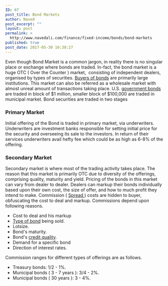 ```yaml
---
ID: 67
post_title: Bond Markets
author: Naved
post_excerpt: ""
layout: post
permalink: >
  http://www.navedali.com/finance/fixed-income/bonds/bond-markets
published: true
post_date: 2017-05-30 16:38:27
---
```

Even though Bond Market is a common jargon, in reality there is no singular place or exchange where bonds are traded. In-fact, the bond market is a huge OTC ( Over the Counter ) market,  consisting of independent dealers, organised by types of securities. <a href="http://www.navedali.com/finance/fixed-income/bonds/bond-investors">Buyers of bonds</a> are primarily large institutions. This market can also be referred as a wholesale market with almost unreal amount of transactions taking place. U.S. <a href="http://www.navedali.com/finance/fixed-income/bonds/types-of-government-bonds">government bonds</a> are traded in block of $1 million, smaller block of $100,000 are traded in municipal market. Bond securities are traded in two stages
<h3>Primary Market</h3>
Initial offering of the Bond is traded in primary market, via underwriters. Underwriters are investment banks responsible for setting initial price for the security and overseeing its sale to the investors. In return of their services underwriters avail hefty fee which could be as high as 6-8% of the offering.
<h3>Secondary Market</h3>
Secondary market is where most of the trading activity takes place. The reason that this market is primarily OTC due to diversity of the offerings, comprising quality, maturity and yield. Pricing of the bonds in this market can vary from dealer to dealer. Dealers can markup their bonds individually based upon their own cost, the size of offer, and how to much profit they intend to make. Commission ( <a href="http://www.navedali.com/finance/spread">Spread </a>) costs are hidden to buyer, obfuscating the cost to deal and markup. Commissions depend upon following reasons.
<ul>
 	<li>Cost to deal and his markup</li>
 	<li><a href="http://www.navedali.com/finance/fixed-income/bonds/types-of-bonds">Type of bond</a> being sold.</li>
 	<li>Lotsize.</li>
 	<li>Bond's maturity.</li>
 	<li>Bond's <a href="http://www.navedali.com/finance/fixed-income/bonds/bond-credit-rating">credit quality</a>.</li>
 	<li>Demand for a specific bond</li>
 	<li>Direction of interest rates.</li>
</ul>
Commission ranges for different types of offerings are as follows.
<ul>
 	<li>Treasury bonds: 1/2 - 1%.</li>
 	<li>Municipal bonds ( 3 - 7 years ): 3/4 - 2%.</li>
 	<li>Municipal bonds ( 30 years ): 3 - 4%.</li>
</ul>